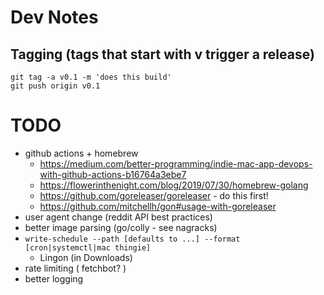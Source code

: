 # Dev Notes

## Tagging (tags that start with v trigger a release)

```
git tag -a v0.1 -m 'does this build'
git push origin v0.1
```

# TODO

- github actions + homebrew
  - https://medium.com/better-programming/indie-mac-app-devops-with-github-actions-b16764a3ebe7
  - https://flowerinthenight.com/blog/2019/07/30/homebrew-golang
  - https://github.com/goreleaser/goreleaser - do this first!
  - https://github.com/mitchellh/gon#usage-with-goreleaser
- user agent change (reddit API best practices)
- better image parsing (go/colly - see nagracks)
- `write-schedule --path [defaults to ...] --format [cron|systemctl|mac thingie]`
  - Lingon (in Downloads)
- rate limiting ( fetchbot? )
- better logging

